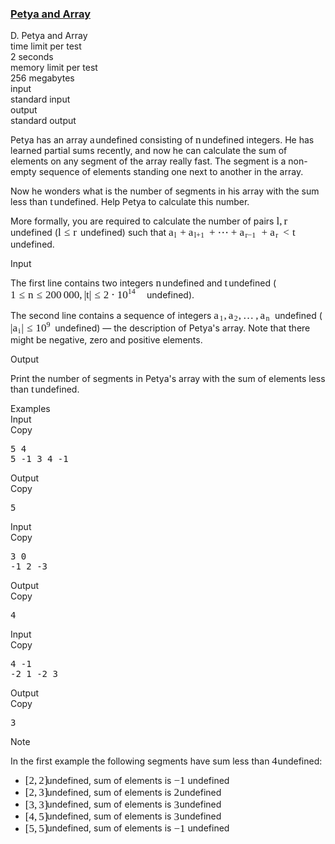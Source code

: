 <h3><a href="https://codeforces.com/contest/1042/problem/D" target="_blank" rel="noopener noreferrer">Petya and Array</a></h3>
<div class="header"><div class="title">D. Petya and Array</div><div class="time-limit"><div class="property-title">time limit per test</div>2 seconds</div><div class="memory-limit"><div class="property-title">memory limit per test</div>256 megabytes</div><div class="input-file input-standard"><div class="property-title">input</div>standard input</div><div class="output-file output-standard"><div class="property-title">output</div>standard output</div></div><div><p>Petya has an array <span class="MathJax_Preview" style="color: inherit;"></span><span class="MathJax" id="MathJax-Element-1-Frame" tabindex="0" style=""><nobr><span class="math" id="MathJax-Span-1" style="width: 0.647em; display: inline-block;"><span style="display: inline-block; position: relative; width: 0.53em; height: 0px; font-size: 122%;"><span style="position: absolute; clip: rect(1.525em, 1000.53em, 2.345em, -999.997em); top: -2.163em; left: 0em;"><span class="mrow" id="MathJax-Span-2"><span class="mi" id="MathJax-Span-3" style="font-family: MathJax_Math-italic;">a</span></span><span style="display: inline-block; width: 0px; height: 2.169em;"></span></span></span><span style="display: inline-block; overflow: hidden; vertical-align: -0.068em; border-left: 0px solid; width: 0px; height: 0.718em;"></span></span></nobr></span>undefined consisting of <span class="MathJax_Preview" style="color: inherit;"></span><span class="MathJax" id="MathJax-Element-2-Frame" tabindex="0" style=""><nobr><span class="math" id="MathJax-Span-4" style="width: 0.764em; display: inline-block;"><span style="display: inline-block; position: relative; width: 0.588em; height: 0px; font-size: 122%;"><span style="position: absolute; clip: rect(1.525em, 1000.59em, 2.345em, -999.997em); top: -2.163em; left: 0em;"><span class="mrow" id="MathJax-Span-5"><span class="mi" id="MathJax-Span-6" style="font-family: MathJax_Math-italic;">n</span></span><span style="display: inline-block; width: 0px; height: 2.169em;"></span></span></span><span style="display: inline-block; overflow: hidden; vertical-align: -0.068em; border-left: 0px solid; width: 0px; height: 0.718em;"></span></span></nobr></span>undefined integers. He has learned partial sums recently, and now he can calculate the sum of elements on any segment of the array really fast. The segment is a non-empty sequence of elements standing one next to another in the array.</p><p>Now he wonders what is the number of segments in his array with the sum less than <span class="MathJax_Preview" style="color: inherit;"></span><span class="MathJax" id="MathJax-Element-3-Frame" tabindex="0" style=""><nobr><span class="math" id="MathJax-Span-7" style="width: 0.471em; display: inline-block;"><span style="display: inline-block; position: relative; width: 0.354em; height: 0px; font-size: 122%;"><span style="position: absolute; clip: rect(1.35em, 1000.3em, 2.345em, -999.997em); top: -2.163em; left: 0em;"><span class="mrow" id="MathJax-Span-8"><span class="mi" id="MathJax-Span-9" style="font-family: MathJax_Math-italic;">t</span></span><span style="display: inline-block; width: 0px; height: 2.169em;"></span></span></span><span style="display: inline-block; overflow: hidden; vertical-align: -0.068em; border-left: 0px solid; width: 0px; height: 0.932em;"></span></span></nobr></span>undefined. Help Petya to calculate this number.</p><p>More formally, you are required to calculate the number of pairs <span class="MathJax_Preview" style="color: inherit;"></span><span class="MathJax" id="MathJax-Element-4-Frame" tabindex="0" style=""><nobr><span class="math" id="MathJax-Span-10" style="width: 1.525em; display: inline-block;"><span style="display: inline-block; position: relative; width: 1.232em; height: 0px; font-size: 122%;"><span style="position: absolute; clip: rect(1.291em, 1001.23em, 2.52em, -999.997em); top: -2.163em; left: 0em;"><span class="mrow" id="MathJax-Span-11"><span class="mi" id="MathJax-Span-12" style="font-family: MathJax_Math-italic;">l</span><span class="mo" id="MathJax-Span-13" style="font-family: MathJax_Main;">,</span><span class="mi" id="MathJax-Span-14" style="font-family: MathJax_Math-italic; padding-left: 0.179em;">r</span></span><span style="display: inline-block; width: 0px; height: 2.169em;"></span></span></span><span style="display: inline-block; overflow: hidden; vertical-align: -0.282em; border-left: 0px solid; width: 0px; height: 1.218em;"></span></span></nobr></span>undefined (<span class="MathJax_Preview" style="color: inherit;"></span><span class="MathJax" id="MathJax-Element-5-Frame" tabindex="0" style=""><nobr><span class="math" id="MathJax-Span-15" style="width: 2.579em; display: inline-block;"><span style="display: inline-block; position: relative; width: 2.111em; height: 0px; font-size: 122%;"><span style="position: absolute; clip: rect(1.291em, 1002.11em, 2.462em, -999.997em); top: -2.163em; left: 0em;"><span class="mrow" id="MathJax-Span-16"><span class="mi" id="MathJax-Span-17" style="font-family: MathJax_Math-italic;">l</span><span class="mo" id="MathJax-Span-18" style="font-family: MathJax_Main; padding-left: 0.296em;">≤</span><span class="mi" id="MathJax-Span-19" style="font-family: MathJax_Math-italic; padding-left: 0.296em;">r</span></span><span style="display: inline-block; width: 0px; height: 2.169em;"></span></span></span><span style="display: inline-block; overflow: hidden; vertical-align: -0.211em; border-left: 0px solid; width: 0px; height: 1.146em;"></span></span></nobr></span>undefined) such that <span class="MathJax_Preview" style="color: inherit;"></span><span class="MathJax" id="MathJax-Element-6-Frame" tabindex="0" style=""><nobr><span class="math" id="MathJax-Span-20" style="width: 16.104em; display: inline-block;"><span style="display: inline-block; position: relative; width: 13.176em; height: 0px; font-size: 122%;"><span style="position: absolute; clip: rect(1.35em, 1013.12em, 2.579em, -999.997em); top: -2.163em; left: 0em;"><span class="mrow" id="MathJax-Span-21"><span class="msubsup" id="MathJax-Span-22"><span style="display: inline-block; position: relative; width: 0.823em; height: 0px;"><span style="position: absolute; clip: rect(3.34em, 1000.53em, 4.16em, -999.997em); top: -3.978em; left: 0em;"><span class="mi" id="MathJax-Span-23" style="font-family: MathJax_Math-italic;">a</span><span style="display: inline-block; width: 0px; height: 3.984em;"></span></span><span style="position: absolute; top: -3.803em; left: 0.53em;"><span class="mi" id="MathJax-Span-24" style="font-size: 70.7%; font-family: MathJax_Math-italic;">l</span><span style="display: inline-block; width: 0px; height: 3.984em;"></span></span></span></span><span class="mo" id="MathJax-Span-25" style="font-family: MathJax_Main; padding-left: 0.237em;">+</span><span class="msubsup" id="MathJax-Span-26" style="padding-left: 0.237em;"><span style="display: inline-block; position: relative; width: 1.701em; height: 0px;"><span style="position: absolute; clip: rect(3.34em, 1000.53em, 4.16em, -999.997em); top: -3.978em; left: 0em;"><span class="mi" id="MathJax-Span-27" style="font-family: MathJax_Math-italic;">a</span><span style="display: inline-block; width: 0px; height: 3.984em;"></span></span><span style="position: absolute; top: -3.803em; left: 0.53em;"><span class="texatom" id="MathJax-Span-28"><span class="mrow" id="MathJax-Span-29"><span class="mi" id="MathJax-Span-30" style="font-size: 70.7%; font-family: MathJax_Math-italic;">l</span><span class="mo" id="MathJax-Span-31" style="font-size: 70.7%; font-family: MathJax_Main;">+</span><span class="mn" id="MathJax-Span-32" style="font-size: 70.7%; font-family: MathJax_Main;">1</span></span></span><span style="display: inline-block; width: 0px; height: 3.984em;"></span></span></span></span><span class="mo" id="MathJax-Span-33" style="font-family: MathJax_Main; padding-left: 0.237em;">+</span><span class="mo" id="MathJax-Span-34" style="font-family: MathJax_Main; padding-left: 0.237em;">⋯</span><span class="mo" id="MathJax-Span-35" style="font-family: MathJax_Main; padding-left: 0.237em;">+</span><span class="msubsup" id="MathJax-Span-36" style="padding-left: 0.237em;"><span style="display: inline-block; position: relative; width: 1.818em; height: 0px;"><span style="position: absolute; clip: rect(3.34em, 1000.53em, 4.16em, -999.997em); top: -3.978em; left: 0em;"><span class="mi" id="MathJax-Span-37" style="font-family: MathJax_Math-italic;">a</span><span style="display: inline-block; width: 0px; height: 3.984em;"></span></span><span style="position: absolute; top: -3.803em; left: 0.53em;"><span class="texatom" id="MathJax-Span-38"><span class="mrow" id="MathJax-Span-39"><span class="mi" id="MathJax-Span-40" style="font-size: 70.7%; font-family: MathJax_Math-italic;">r</span><span class="mo" id="MathJax-Span-41" style="font-size: 70.7%; font-family: MathJax_Main;">−</span><span class="mn" id="MathJax-Span-42" style="font-size: 70.7%; font-family: MathJax_Main;">1</span></span></span><span style="display: inline-block; width: 0px; height: 3.984em;"></span></span></span></span><span class="mo" id="MathJax-Span-43" style="font-family: MathJax_Main; padding-left: 0.237em;">+</span><span class="msubsup" id="MathJax-Span-44" style="padding-left: 0.237em;"><span style="display: inline-block; position: relative; width: 0.94em; height: 0px;"><span style="position: absolute; clip: rect(3.34em, 1000.53em, 4.16em, -999.997em); top: -3.978em; left: 0em;"><span class="mi" id="MathJax-Span-45" style="font-family: MathJax_Math-italic;">a</span><span style="display: inline-block; width: 0px; height: 3.984em;"></span></span><span style="position: absolute; top: -3.803em; left: 0.53em;"><span class="mi" id="MathJax-Span-46" style="font-size: 70.7%; font-family: MathJax_Math-italic;">r</span><span style="display: inline-block; width: 0px; height: 3.984em;"></span></span></span></span><span class="mo" id="MathJax-Span-47" style="font-family: MathJax_Main; padding-left: 0.296em;">&lt;</span><span class="mi" id="MathJax-Span-48" style="font-family: MathJax_Math-italic; padding-left: 0.296em;">t</span></span><span style="display: inline-block; width: 0px; height: 2.169em;"></span></span></span><span style="display: inline-block; overflow: hidden; vertical-align: -0.354em; border-left: 0px solid; width: 0px; height: 1.146em;"></span></span></nobr></span>undefined.</p></div><div class="input-specification"><div class="section-title">Input</div><p>The first line contains two integers <span class="MathJax_Preview" style="color: inherit;"></span><span class="MathJax" id="MathJax-Element-7-Frame" tabindex="0" style=""><nobr><span class="math" id="MathJax-Span-49" style="width: 0.764em; display: inline-block;"><span style="display: inline-block; position: relative; width: 0.588em; height: 0px; font-size: 122%;"><span style="position: absolute; clip: rect(1.525em, 1000.59em, 2.345em, -999.997em); top: -2.163em; left: 0em;"><span class="mrow" id="MathJax-Span-50"><span class="mi" id="MathJax-Span-51" style="font-family: MathJax_Math-italic;">n</span></span><span style="display: inline-block; width: 0px; height: 2.169em;"></span></span></span><span style="display: inline-block; overflow: hidden; vertical-align: -0.068em; border-left: 0px solid; width: 0px; height: 0.718em;"></span></span></nobr></span>undefined and <span class="MathJax_Preview" style="color: inherit;"></span><span class="MathJax" id="MathJax-Element-8-Frame" tabindex="0" style=""><nobr><span class="math" id="MathJax-Span-52" style="width: 0.471em; display: inline-block;"><span style="display: inline-block; position: relative; width: 0.354em; height: 0px; font-size: 122%;"><span style="position: absolute; clip: rect(1.35em, 1000.3em, 2.345em, -999.997em); top: -2.163em; left: 0em;"><span class="mrow" id="MathJax-Span-53"><span class="mi" id="MathJax-Span-54" style="font-family: MathJax_Math-italic;">t</span></span><span style="display: inline-block; width: 0px; height: 2.169em;"></span></span></span><span style="display: inline-block; overflow: hidden; vertical-align: -0.068em; border-left: 0px solid; width: 0px; height: 0.932em;"></span></span></nobr></span>undefined (<span class="MathJax_Preview" style="color: inherit;"></span><span class="MathJax" id="MathJax-Element-9-Frame" tabindex="0" style=""><nobr><span class="math" id="MathJax-Span-55" style="width: 15.577em; display: inline-block;"><span style="display: inline-block; position: relative; width: 12.766em; height: 0px; font-size: 122%;"><span style="position: absolute; clip: rect(1.115em, 1012.77em, 2.579em, -999.997em); top: -2.163em; left: 0em;"><span class="mrow" id="MathJax-Span-56"><span class="mn" id="MathJax-Span-57" style="font-family: MathJax_Main;">1</span><span class="mo" id="MathJax-Span-58" style="font-family: MathJax_Main; padding-left: 0.296em;">≤</span><span class="mi" id="MathJax-Span-59" style="font-family: MathJax_Math-italic; padding-left: 0.296em;">n</span><span class="mo" id="MathJax-Span-60" style="font-family: MathJax_Main; padding-left: 0.296em;">≤</span><span class="mn" id="MathJax-Span-61" style="font-family: MathJax_Main; padding-left: 0.296em;">200</span><span class="mspace" id="MathJax-Span-62" style="height: 0em; vertical-align: 0em; width: 0.179em; display: inline-block; overflow: hidden;"></span><span class="mn" id="MathJax-Span-63" style="font-family: MathJax_Main;">000</span><span class="mo" id="MathJax-Span-64" style="font-family: MathJax_Main;">,</span><span class="texatom" id="MathJax-Span-65" style="padding-left: 0.179em;"><span class="mrow" id="MathJax-Span-66"><span class="mo" id="MathJax-Span-67" style="font-family: MathJax_Main;">|</span></span></span><span class="mi" id="MathJax-Span-68" style="font-family: MathJax_Math-italic;">t</span><span class="texatom" id="MathJax-Span-69"><span class="mrow" id="MathJax-Span-70"><span class="mo" id="MathJax-Span-71" style="font-family: MathJax_Main;">|</span></span></span><span class="mo" id="MathJax-Span-72" style="font-family: MathJax_Main; padding-left: 0.296em;">≤</span><span class="mn" id="MathJax-Span-73" style="font-family: MathJax_Main; padding-left: 0.296em;">2</span><span class="mo" id="MathJax-Span-74" style="font-family: MathJax_Main; padding-left: 0.237em;">⋅</span><span class="msubsup" id="MathJax-Span-75" style="padding-left: 0.237em;"><span style="display: inline-block; position: relative; width: 1.759em; height: 0px;"><span style="position: absolute; clip: rect(3.165em, 1000.94em, 4.16em, -999.997em); top: -3.978em; left: 0em;"><span class="mn" id="MathJax-Span-76" style="font-family: MathJax_Main;">10</span><span style="display: inline-block; width: 0px; height: 3.984em;"></span></span><span style="position: absolute; top: -4.388em; left: 0.998em;"><span class="texatom" id="MathJax-Span-77"><span class="mrow" id="MathJax-Span-78"><span class="mn" id="MathJax-Span-79" style="font-size: 70.7%; font-family: MathJax_Main;">14</span></span></span><span style="display: inline-block; width: 0px; height: 3.984em;"></span></span></span></span></span><span style="display: inline-block; width: 0px; height: 2.169em;"></span></span></span><span style="display: inline-block; overflow: hidden; vertical-align: -0.354em; border-left: 0px solid; width: 0px; height: 1.504em;"></span></span></nobr></span>undefined).</p><p>The second line contains a sequence of integers <span class="MathJax_Preview" style="color: inherit;"></span><span class="MathJax" id="MathJax-Element-10-Frame" tabindex="0" style=""><nobr><span class="math" id="MathJax-Span-80" style="width: 6.97em; display: inline-block;"><span style="display: inline-block; position: relative; width: 5.682em; height: 0px; font-size: 122%;"><span style="position: absolute; clip: rect(1.525em, 1005.68em, 2.52em, -999.997em); top: -2.163em; left: 0em;"><span class="mrow" id="MathJax-Span-81"><span class="msubsup" id="MathJax-Span-82"><span style="display: inline-block; position: relative; width: 0.94em; height: 0px;"><span style="position: absolute; clip: rect(3.34em, 1000.53em, 4.16em, -999.997em); top: -3.978em; left: 0em;"><span class="mi" id="MathJax-Span-83" style="font-family: MathJax_Math-italic;">a</span><span style="display: inline-block; width: 0px; height: 3.984em;"></span></span><span style="position: absolute; top: -3.803em; left: 0.53em;"><span class="mn" id="MathJax-Span-84" style="font-size: 70.7%; font-family: MathJax_Main;">1</span><span style="display: inline-block; width: 0px; height: 3.984em;"></span></span></span></span><span class="mo" id="MathJax-Span-85" style="font-family: MathJax_Main;">,</span><span class="msubsup" id="MathJax-Span-86" style="padding-left: 0.179em;"><span style="display: inline-block; position: relative; width: 0.94em; height: 0px;"><span style="position: absolute; clip: rect(3.34em, 1000.53em, 4.16em, -999.997em); top: -3.978em; left: 0em;"><span class="mi" id="MathJax-Span-87" style="font-family: MathJax_Math-italic;">a</span><span style="display: inline-block; width: 0px; height: 3.984em;"></span></span><span style="position: absolute; top: -3.803em; left: 0.53em;"><span class="mn" id="MathJax-Span-88" style="font-size: 70.7%; font-family: MathJax_Main;">2</span><span style="display: inline-block; width: 0px; height: 3.984em;"></span></span></span></span><span class="mo" id="MathJax-Span-89" style="font-family: MathJax_Main;">,</span><span class="mo" id="MathJax-Span-90" style="font-family: MathJax_Main; padding-left: 0.179em;">…</span><span class="mo" id="MathJax-Span-91" style="font-family: MathJax_Main; padding-left: 0.179em;">,</span><span class="msubsup" id="MathJax-Span-92" style="padding-left: 0.179em;"><span style="display: inline-block; position: relative; width: 1.057em; height: 0px;"><span style="position: absolute; clip: rect(3.34em, 1000.53em, 4.16em, -999.997em); top: -3.978em; left: 0em;"><span class="mi" id="MathJax-Span-93" style="font-family: MathJax_Math-italic;">a</span><span style="display: inline-block; width: 0px; height: 3.984em;"></span></span><span style="position: absolute; top: -3.803em; left: 0.53em;"><span class="mi" id="MathJax-Span-94" style="font-size: 70.7%; font-family: MathJax_Math-italic;">n</span><span style="display: inline-block; width: 0px; height: 3.984em;"></span></span></span></span></span><span style="display: inline-block; width: 0px; height: 2.169em;"></span></span></span><span style="display: inline-block; overflow: hidden; vertical-align: -0.282em; border-left: 0px solid; width: 0px; height: 0.932em;"></span></span></nobr></span>undefined (<span class="MathJax_Preview" style="color: inherit;"></span><span class="MathJax" id="MathJax-Element-11-Frame" tabindex="0" style=""><nobr><span class="math" id="MathJax-Span-95" style="width: 5.097em; display: inline-block;"><span style="display: inline-block; position: relative; width: 4.16em; height: 0px; font-size: 122%;"><span style="position: absolute; clip: rect(1.115em, 1004.16em, 2.579em, -999.997em); top: -2.163em; left: 0em;"><span class="mrow" id="MathJax-Span-96"><span class="texatom" id="MathJax-Span-97"><span class="mrow" id="MathJax-Span-98"><span class="mo" id="MathJax-Span-99" style="font-family: MathJax_Main;">|</span></span></span><span class="msubsup" id="MathJax-Span-100"><span style="display: inline-block; position: relative; width: 0.823em; height: 0px;"><span style="position: absolute; clip: rect(3.34em, 1000.53em, 4.16em, -999.997em); top: -3.978em; left: 0em;"><span class="mi" id="MathJax-Span-101" style="font-family: MathJax_Math-italic;">a</span><span style="display: inline-block; width: 0px; height: 3.984em;"></span></span><span style="position: absolute; top: -3.803em; left: 0.53em;"><span class="texatom" id="MathJax-Span-102"><span class="mrow" id="MathJax-Span-103"><span class="mi" id="MathJax-Span-104" style="font-size: 70.7%; font-family: MathJax_Math-italic;">i</span></span></span><span style="display: inline-block; width: 0px; height: 3.984em;"></span></span></span></span><span class="texatom" id="MathJax-Span-105"><span class="mrow" id="MathJax-Span-106"><span class="mo" id="MathJax-Span-107" style="font-family: MathJax_Main;">|</span></span></span><span class="mo" id="MathJax-Span-108" style="font-family: MathJax_Main; padding-left: 0.296em;">≤</span><span class="msubsup" id="MathJax-Span-109" style="padding-left: 0.296em;"><span style="display: inline-block; position: relative; width: 1.408em; height: 0px;"><span style="position: absolute; clip: rect(3.165em, 1000.94em, 4.16em, -999.997em); top: -3.978em; left: 0em;"><span class="mn" id="MathJax-Span-110" style="font-family: MathJax_Main;">10</span><span style="display: inline-block; width: 0px; height: 3.984em;"></span></span><span style="position: absolute; top: -4.388em; left: 0.998em;"><span class="texatom" id="MathJax-Span-111"><span class="mrow" id="MathJax-Span-112"><span class="mn" id="MathJax-Span-113" style="font-size: 70.7%; font-family: MathJax_Main;">9</span></span></span><span style="display: inline-block; width: 0px; height: 3.984em;"></span></span></span></span></span><span style="display: inline-block; width: 0px; height: 2.169em;"></span></span></span><span style="display: inline-block; overflow: hidden; vertical-align: -0.354em; border-left: 0px solid; width: 0px; height: 1.504em;"></span></span></nobr></span>undefined) — the description of Petya's array. Note that there might be negative, zero and positive elements.</p></div><div class="output-specification"><div class="section-title">Output</div><p>Print the number of segments in Petya's array with the sum of elements less than <span class="MathJax_Preview" style="color: inherit;"></span><span class="MathJax" id="MathJax-Element-12-Frame" tabindex="0" style=""><nobr><span class="math" id="MathJax-Span-114" style="width: 0.471em; display: inline-block;"><span style="display: inline-block; position: relative; width: 0.354em; height: 0px; font-size: 122%;"><span style="position: absolute; clip: rect(1.35em, 1000.3em, 2.345em, -999.997em); top: -2.163em; left: 0em;"><span class="mrow" id="MathJax-Span-115"><span class="mi" id="MathJax-Span-116" style="font-family: MathJax_Math-italic;">t</span></span><span style="display: inline-block; width: 0px; height: 2.169em;"></span></span></span><span style="display: inline-block; overflow: hidden; vertical-align: -0.068em; border-left: 0px solid; width: 0px; height: 0.932em;"></span></span></nobr></span>undefined.</p></div><div class="sample-tests"><div class="section-title">Examples</div><div class="sample-test"><div class="input"><div class="title">Input<div title="Copy" data-clipboard-target="#id008944822648929599" id="id0049030424583906806" class="input-output-copier">Copy</div></div><pre id="id008944822648929599">5 4<br>5 -1 3 4 -1<br></pre></div><div class="output"><div class="title">Output<div title="Copy" data-clipboard-target="#id008232735748062803" id="id006215992199284796" class="input-output-copier">Copy</div></div><pre id="id008232735748062803">5<br></pre></div><div class="input"><div class="title">Input<div title="Copy" data-clipboard-target="#id008538068046038706" id="id008682277928860073" class="input-output-copier">Copy</div></div><pre id="id008538068046038706">3 0<br>-1 2 -3<br></pre></div><div class="output"><div class="title">Output<div title="Copy" data-clipboard-target="#id00599983765422987" id="id004101208667874061" class="input-output-copier">Copy</div></div><pre id="id00599983765422987">4<br></pre></div><div class="input"><div class="title">Input<div title="Copy" data-clipboard-target="#id0003645729654837904" id="id001955317648362599" class="input-output-copier">Copy</div></div><pre id="id0003645729654837904">4 -1<br>-2 1 -2 3<br></pre></div><div class="output"><div class="title">Output<div title="Copy" data-clipboard-target="#id006186281018988903" id="id006413458625308972" class="input-output-copier">Copy</div></div><pre id="id006186281018988903">3<br></pre></div></div></div><div class="note"><div class="section-title">Note</div><p>In the first example the following segments have sum less than <span class="MathJax_Preview" style="color: inherit;"></span><span class="MathJax" id="MathJax-Element-13-Frame" tabindex="0" style=""><nobr><span class="math" id="MathJax-Span-117" style="width: 0.647em; display: inline-block;"><span style="display: inline-block; position: relative; width: 0.53em; height: 0px; font-size: 122%;"><span style="position: absolute; clip: rect(1.291em, 1000.53em, 2.345em, -999.997em); top: -2.163em; left: 0em;"><span class="mrow" id="MathJax-Span-118"><span class="mn" id="MathJax-Span-119" style="font-family: MathJax_Main;">4</span></span><span style="display: inline-block; width: 0px; height: 2.169em;"></span></span></span><span style="display: inline-block; overflow: hidden; vertical-align: -0.068em; border-left: 0px solid; width: 0px; height: 1.004em;"></span></span></nobr></span>undefined:</p><ul> <li> <span class="MathJax_Preview" style="color: inherit;"></span><span class="MathJax" id="MathJax-Element-14-Frame" tabindex="0" style=""><nobr><span class="math" id="MathJax-Span-120" style="width: 2.462em; display: inline-block;"><span style="display: inline-block; position: relative; width: 1.994em; height: 0px; font-size: 122%;"><span style="position: absolute; clip: rect(1.232em, 1001.88em, 2.579em, -999.997em); top: -2.163em; left: 0em;"><span class="mrow" id="MathJax-Span-121"><span class="mo" id="MathJax-Span-122" style="font-family: MathJax_Main;">[</span><span class="mn" id="MathJax-Span-123" style="font-family: MathJax_Main;">2</span><span class="mo" id="MathJax-Span-124" style="font-family: MathJax_Main;">,</span><span class="mn" id="MathJax-Span-125" style="font-family: MathJax_Main; padding-left: 0.179em;">2</span><span class="mo" id="MathJax-Span-126" style="font-family: MathJax_Main;">]</span></span><span style="display: inline-block; width: 0px; height: 2.169em;"></span></span></span><span style="display: inline-block; overflow: hidden; vertical-align: -0.354em; border-left: 0px solid; width: 0px; height: 1.361em;"></span></span></nobr></span>undefined, sum of elements is <span class="MathJax_Preview" style="color: inherit;"></span><span class="MathJax" id="MathJax-Element-15-Frame" tabindex="0" style=""><nobr><span class="math" id="MathJax-Span-127" style="width: 1.584em; display: inline-block;"><span style="display: inline-block; position: relative; width: 1.291em; height: 0px; font-size: 122%;"><span style="position: absolute; clip: rect(1.35em, 1001.23em, 2.403em, -999.997em); top: -2.163em; left: 0em;"><span class="mrow" id="MathJax-Span-128"><span class="mo" id="MathJax-Span-129" style="font-family: MathJax_Main;">−</span><span class="mn" id="MathJax-Span-130" style="font-family: MathJax_Main;">1</span></span><span style="display: inline-block; width: 0px; height: 2.169em;"></span></span></span><span style="display: inline-block; overflow: hidden; vertical-align: -0.139em; border-left: 0px solid; width: 0px; height: 1.075em;"></span></span></nobr></span>undefined </li><li> <span class="MathJax_Preview" style="color: inherit;"></span><span class="MathJax" id="MathJax-Element-16-Frame" tabindex="0" style=""><nobr><span class="math" id="MathJax-Span-131" style="width: 2.462em; display: inline-block;"><span style="display: inline-block; position: relative; width: 1.994em; height: 0px; font-size: 122%;"><span style="position: absolute; clip: rect(1.232em, 1001.88em, 2.579em, -999.997em); top: -2.163em; left: 0em;"><span class="mrow" id="MathJax-Span-132"><span class="mo" id="MathJax-Span-133" style="font-family: MathJax_Main;">[</span><span class="mn" id="MathJax-Span-134" style="font-family: MathJax_Main;">2</span><span class="mo" id="MathJax-Span-135" style="font-family: MathJax_Main;">,</span><span class="mn" id="MathJax-Span-136" style="font-family: MathJax_Main; padding-left: 0.179em;">3</span><span class="mo" id="MathJax-Span-137" style="font-family: MathJax_Main;">]</span></span><span style="display: inline-block; width: 0px; height: 2.169em;"></span></span></span><span style="display: inline-block; overflow: hidden; vertical-align: -0.354em; border-left: 0px solid; width: 0px; height: 1.361em;"></span></span></nobr></span>undefined, sum of elements is <span class="MathJax_Preview" style="color: inherit;"></span><span class="MathJax" id="MathJax-Element-17-Frame" tabindex="0" style=""><nobr><span class="math" id="MathJax-Span-138" style="width: 0.647em; display: inline-block;"><span style="display: inline-block; position: relative; width: 0.53em; height: 0px; font-size: 122%;"><span style="position: absolute; clip: rect(1.35em, 1000.47em, 2.345em, -999.997em); top: -2.163em; left: 0em;"><span class="mrow" id="MathJax-Span-139"><span class="mn" id="MathJax-Span-140" style="font-family: MathJax_Main;">2</span></span><span style="display: inline-block; width: 0px; height: 2.169em;"></span></span></span><span style="display: inline-block; overflow: hidden; vertical-align: -0.068em; border-left: 0px solid; width: 0px; height: 0.932em;"></span></span></nobr></span>undefined </li><li> <span class="MathJax_Preview" style="color: inherit;"></span><span class="MathJax" id="MathJax-Element-18-Frame" tabindex="0" style=""><nobr><span class="math" id="MathJax-Span-141" style="width: 2.462em; display: inline-block;"><span style="display: inline-block; position: relative; width: 1.994em; height: 0px; font-size: 122%;"><span style="position: absolute; clip: rect(1.232em, 1001.88em, 2.579em, -999.997em); top: -2.163em; left: 0em;"><span class="mrow" id="MathJax-Span-142"><span class="mo" id="MathJax-Span-143" style="font-family: MathJax_Main;">[</span><span class="mn" id="MathJax-Span-144" style="font-family: MathJax_Main;">3</span><span class="mo" id="MathJax-Span-145" style="font-family: MathJax_Main;">,</span><span class="mn" id="MathJax-Span-146" style="font-family: MathJax_Main; padding-left: 0.179em;">3</span><span class="mo" id="MathJax-Span-147" style="font-family: MathJax_Main;">]</span></span><span style="display: inline-block; width: 0px; height: 2.169em;"></span></span></span><span style="display: inline-block; overflow: hidden; vertical-align: -0.354em; border-left: 0px solid; width: 0px; height: 1.361em;"></span></span></nobr></span>undefined, sum of elements is <span class="MathJax_Preview" style="color: inherit;"></span><span class="MathJax" id="MathJax-Element-19-Frame" tabindex="0" style=""><nobr><span class="math" id="MathJax-Span-148" style="width: 0.647em; display: inline-block;"><span style="display: inline-block; position: relative; width: 0.53em; height: 0px; font-size: 122%;"><span style="position: absolute; clip: rect(1.35em, 1000.47em, 2.345em, -999.997em); top: -2.163em; left: 0em;"><span class="mrow" id="MathJax-Span-149"><span class="mn" id="MathJax-Span-150" style="font-family: MathJax_Main;">3</span></span><span style="display: inline-block; width: 0px; height: 2.169em;"></span></span></span><span style="display: inline-block; overflow: hidden; vertical-align: -0.068em; border-left: 0px solid; width: 0px; height: 1.004em;"></span></span></nobr></span>undefined </li><li> <span class="MathJax_Preview" style="color: inherit;"></span><span class="MathJax" id="MathJax-Element-20-Frame" tabindex="0" style=""><nobr><span class="math" id="MathJax-Span-151" style="width: 2.462em; display: inline-block;"><span style="display: inline-block; position: relative; width: 1.994em; height: 0px; font-size: 122%;"><span style="position: absolute; clip: rect(1.232em, 1001.88em, 2.579em, -999.997em); top: -2.163em; left: 0em;"><span class="mrow" id="MathJax-Span-152"><span class="mo" id="MathJax-Span-153" style="font-family: MathJax_Main;">[</span><span class="mn" id="MathJax-Span-154" style="font-family: MathJax_Main;">4</span><span class="mo" id="MathJax-Span-155" style="font-family: MathJax_Main;">,</span><span class="mn" id="MathJax-Span-156" style="font-family: MathJax_Main; padding-left: 0.179em;">5</span><span class="mo" id="MathJax-Span-157" style="font-family: MathJax_Main;">]</span></span><span style="display: inline-block; width: 0px; height: 2.169em;"></span></span></span><span style="display: inline-block; overflow: hidden; vertical-align: -0.354em; border-left: 0px solid; width: 0px; height: 1.361em;"></span></span></nobr></span>undefined, sum of elements is <span class="MathJax_Preview" style="color: inherit;"></span><span class="MathJax" id="MathJax-Element-21-Frame" tabindex="0" style=""><nobr><span class="math" id="MathJax-Span-158" style="width: 0.647em; display: inline-block;"><span style="display: inline-block; position: relative; width: 0.53em; height: 0px; font-size: 122%;"><span style="position: absolute; clip: rect(1.35em, 1000.47em, 2.345em, -999.997em); top: -2.163em; left: 0em;"><span class="mrow" id="MathJax-Span-159"><span class="mn" id="MathJax-Span-160" style="font-family: MathJax_Main;">3</span></span><span style="display: inline-block; width: 0px; height: 2.169em;"></span></span></span><span style="display: inline-block; overflow: hidden; vertical-align: -0.068em; border-left: 0px solid; width: 0px; height: 1.004em;"></span></span></nobr></span>undefined </li><li> <span class="MathJax_Preview" style="color: inherit;"></span><span class="MathJax" id="MathJax-Element-22-Frame" tabindex="0" style=""><nobr><span class="math" id="MathJax-Span-161" style="width: 2.462em; display: inline-block;"><span style="display: inline-block; position: relative; width: 1.994em; height: 0px; font-size: 122%;"><span style="position: absolute; clip: rect(1.232em, 1001.88em, 2.579em, -999.997em); top: -2.163em; left: 0em;"><span class="mrow" id="MathJax-Span-162"><span class="mo" id="MathJax-Span-163" style="font-family: MathJax_Main;">[</span><span class="mn" id="MathJax-Span-164" style="font-family: MathJax_Main;">5</span><span class="mo" id="MathJax-Span-165" style="font-family: MathJax_Main;">,</span><span class="mn" id="MathJax-Span-166" style="font-family: MathJax_Main; padding-left: 0.179em;">5</span><span class="mo" id="MathJax-Span-167" style="font-family: MathJax_Main;">]</span></span><span style="display: inline-block; width: 0px; height: 2.169em;"></span></span></span><span style="display: inline-block; overflow: hidden; vertical-align: -0.354em; border-left: 0px solid; width: 0px; height: 1.361em;"></span></span></nobr></span>undefined, sum of elements is <span class="MathJax_Preview" style="color: inherit;"></span><span class="MathJax" id="MathJax-Element-23-Frame" tabindex="0" style=""><nobr><span class="math" id="MathJax-Span-168" style="width: 1.584em; display: inline-block;"><span style="display: inline-block; position: relative; width: 1.291em; height: 0px; font-size: 122%;"><span style="position: absolute; clip: rect(1.35em, 1001.23em, 2.403em, -999.997em); top: -2.163em; left: 0em;"><span class="mrow" id="MathJax-Span-169"><span class="mo" id="MathJax-Span-170" style="font-family: MathJax_Main;">−</span><span class="mn" id="MathJax-Span-171" style="font-family: MathJax_Main;">1</span></span><span style="display: inline-block; width: 0px; height: 2.169em;"></span></span></span><span style="display: inline-block; overflow: hidden; vertical-align: -0.139em; border-left: 0px solid; width: 0px; height: 1.075em;"></span></span></nobr></span>undefined </li></ul></div>
